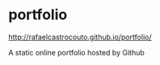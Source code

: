 # portfolio

http://rafaelcastrocouto.github.io/portfolio/

A static online portfolio hosted by Github

